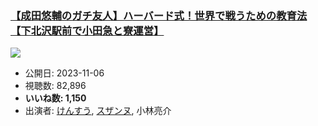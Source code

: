 ### [【成田悠輔のガチ友人】ハーバード式！世界で戦うための教育法【下北沢駅前で小田急と寮運営】](https://www.youtube.com/watch?v=9mJ_1UwSxDs)
[![](https://img.youtube.com/vi/9mJ_1UwSxDs/sddefault.jpg)](https://www.youtube.com/watch?v=9mJ_1UwSxDs)
-   公開日: 2023-11-06
-   視聴数: 82,896
-   **いいね数: 1,150**
-   出演者: [けんすう](/rehacq_fan/people/けんすう "wikilink"), [スザンヌ](/rehacq_fan/people/スザンヌ "wikilink"), 小林亮介
